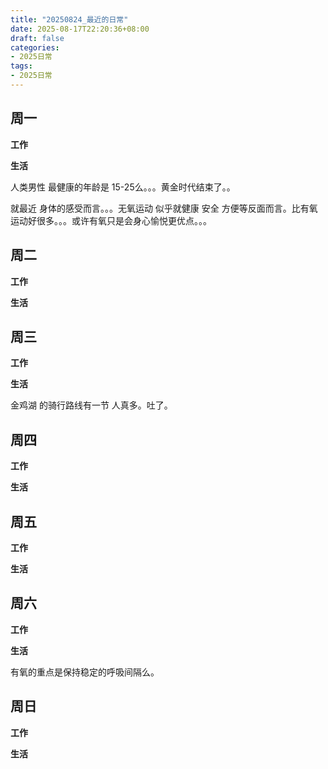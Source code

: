 ```yaml
---
title: "20250824_最近的日常"
date: 2025-08-17T22:20:36+08:00
draft: false
categories:
- 2025日常
tags:
- 2025日常
---
```



## 周一

**工作**



**生活**

人类男性 最健康的年龄是 15-25么。。。黄金时代结束了。。

就最近 身体的感受而言。。。无氧运动 似乎就健康 安全 方便等反面而言。比有氧运动好很多。。。或许有氧只是会身心愉悦更优点。。。

## 周二

**工作**



**生活**


## 周三


**工作**



**生活**

金鸡湖 的骑行路线有一节 人真多。吐了。


## 周四


**工作**



**生活**


## 周五


**工作**



**生活**


## 周六


**工作**



**生活**

有氧的重点是保持稳定的呼吸间隔么。

## 周日


**工作**



**生活**



